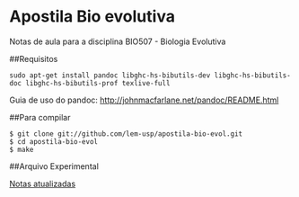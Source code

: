 Apostila Bio evolutiva
======================

Notas de aula para a disciplina BIO507 - Biologia Evolutiva

##Requisitos

```
sudo apt-get install pandoc libghc-hs-bibutils-dev libghc-hs-bibutils-doc libghc-hs-bibutils-prof texlive-full

```

Guia de uso do pandoc: http://johnmacfarlane.net/pandoc/README.html


##Para compilar

```
$ git clone git://github.com/lem-usp/apostila-bio-evol.git
$ cd apostila-bio-evol
$ make

```

##Arquivo Experimental

[Notas atualizadas](https://github.com/lem-usp/apostila-bio-evol/blob/master/apostila-Bio302.pdf?raw=true)
